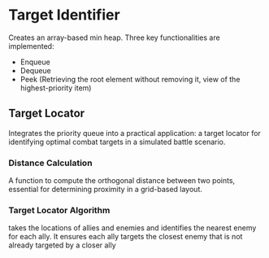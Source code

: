 # Target Identifier
Creates an array-based min heap. Three key functionalities are implemented:
- Enqueue 
- Dequeue
- Peek (Retrieving the root element without removing it, view of the highest-priority item)

## Target Locator
Integrates the priority queue into a practical application: a target locator for identifying optimal combat targets in a simulated battle scenario. 

### Distance Calculation
A function to compute the orthogonal distance between two points, essential for determining proximity in a grid-based layout.
### Target Locator Algorithm
takes the locations of allies and enemies and identifies the nearest enemy for each ally. It ensures each ally targets the closest enemy that is not already targeted by a closer ally

